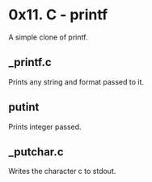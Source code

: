 # 0x11. C - printf
A simple clone of printf.

## _printf.c
Prints any string and format passed to it.

## putint
Prints integer passed.

## _putchar.c
Writes the character c to stdout.
